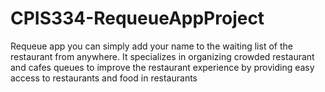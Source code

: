# CPIS334-RequeueAppProject
Requeue app you can simply add your name to the waiting list of the 
restaurant from anywhere. It specializes in organizing crowded restaurant and cafes 
queues to improve the restaurant experience by providing easy access to restaurants 
and food in restaurants

